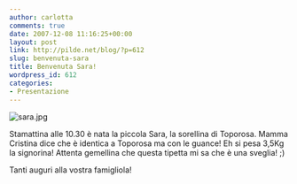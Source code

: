 ```yaml
---
author: carlotta
comments: true
date: 2007-12-08 11:16:25+00:00
layout: post
link: http://pilde.net/blog/?p=612
slug: benvenuta-sara
title: Benvenuta Sara!
wordpress_id: 612
categories:
- Presentazione
---
```


![sara.jpg]({{baseurl}}/uploads/2007/12/sara.jpg)




Stamattina alle 10.30 è nata la piccola Sara, la sorellina di Toporosa.
Mamma Cristina dice che è identica a Toporosa ma con le guance! Eh si pesa 3,5Kg la signorina!
Attenta gemellina che questa tipetta mi sa che è una sveglia! ;)



Tanti auguri alla vostra famigliola!
